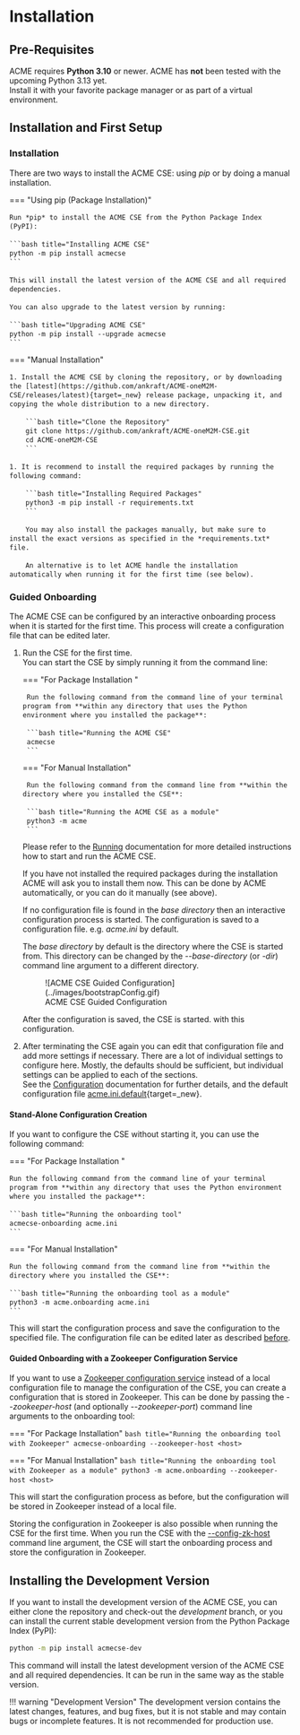 # Installation

## Pre-Requisites

ACME requires **Python 3.10** or newer. ACME has **not** been tested with the upcoming Python 3.13 yet.  
Install it with your favorite package manager or as part of a virtual environment.

## Installation and First Setup

### Installation

There are two ways to install the ACME CSE: using *pip* or by doing a manual installation.

=== "Using pip (Package Installation)"

	Run *pip* to install the ACME CSE from the Python Package Index (PyPI):

	```bash title="Installing ACME CSE"
	python -m pip install acmecse
	```

	This will install the latest version of the ACME CSE and all required dependencies. 

	You can also upgrade to the latest version by running:

	```bash title="Upgrading ACME CSE"
	python -m pip install --upgrade acmecse
	```

=== "Manual Installation"

	1. Install the ACME CSE by cloning the repository, or by downloading the [latest](https://github.com/ankraft/ACME-oneM2M-CSE/releases/latest){target=_new} release package, unpacking it, and copying the whole distribution to a new directory.  

		```bash title="Clone the Repository"
		git clone https://github.com/ankraft/ACME-oneM2M-CSE.git
		cd ACME-oneM2M-CSE
		```

	1. It is recommend to install the required packages by running the following command:

		```bash title="Installing Required Packages"
		python3 -m pip install -r requirements.txt
		```

		You may also install the packages manually, but make sure to install the exact versions as specified in the *requirements.txt* file.

		An alternative is to let ACME handle the installation automatically when running it for the first time (see below).


### Guided Onboarding

The ACME CSE can be configured by an interactive onboarding process when it is started for the first time. This process will create a configuration file that can be edited later.

1. Run the CSE for the first time.  
You can start the CSE by simply running it from the command line:

	=== "For Package Installation "

		Run the following command from the command line of your terminal program from **within any directory that uses the Python environment where you installed the package**:

		```bash title="Running the ACME CSE"
		acmecse
		```

	=== "For Manual Installation"

		Run the following command from the command line from **within the directory where you installed the CSE**:

		```bash title="Running the ACME CSE as a module"
		python3 -m acme
		```

	Please refer to the [Running](Running.md) documentation for more detailed instructions how to start and run the ACME CSE.

    If you have not installed the required packages during the installation ACME will ask you to install them now. This can be done by ACME automatically, or you can do it manually (see above).

	If no configuration file is found in the *base directory* then an interactive configuration process is started. The configuration is saved to a configuration file. e.g. *acme.ini* by default. 

	The *base directory* by default is the directory where the CSE is started from. This directory can be changed by the *--base-directory* (or *-dir*) command line argument to a different directory. 

	<figure>
	![ACME CSE Guided Configuration](../images/bootstrapConfig.gif)
	<figcaption>ACME CSE Guided Configuration</figcaption>
	</figure>

	After the configuration is saved, the CSE is started. with this configuration.

1.  <a id="guided-onboarding-2"></a>After terminating the CSE again you can edit that configuration file and add more settings if necessary.
	There are a lot of individual settings to configure here. Mostly, the defaults should be sufficient, but individual settings can be applied to each of the sections.  
	See the [Configuration](../setup/Configuration-introduction.md) documentation for further details, and the default configuration file [acme.ini.default](https://github.com/ankraft/ACME-oneM2M-CSE/blob/master/acme/init/acme.ini.default){target=_new}.


#### Stand-Alone Configuration Creation

If you want to configure the CSE without starting it, you can use the following command:

=== "For Package Installation "

	Run the following command from the command line of your terminal program from **within any directory that uses the Python environment where you installed the package**:

	```bash title="Running the onboarding tool"
	acmecse-onboarding acme.ini
	```

=== "For Manual Installation"

	Run the following command from the command line from **within the directory where you installed the CSE**:

	```bash title="Running the onboarding tool as a module"
	python3 -m acme.onboarding acme.ini
	```


This will start the configuration process and save the configuration to the specified file. The configuration file can be edited later as described [before](#guided-onboarding-2).


#### Guided Onboarding with a Zookeeper Configuration Service

If you want to use a [Zookeeper configuration service](../setup/Configuration-introduction.md#using-apache-zookeeper-for-configuration) instead of a local configuration file to manage the configuration of the CSE, you can create a configuration that is stored in Zookeeper. This can be done by passing the *--zookeeper-host* (and optionally *--zookeeper-port*) command line arguments to the onboarding tool:

=== "For Package Installation"
	```bash title="Running the onboarding tool with Zookeeper"
	acmecse-onboarding --zookeeper-host <host>
	```

=== "For Manual Installation"
	```bash title="Running the onboarding tool with Zookeeper as a module"
	python3 -m acme.onboarding --zookeeper-host <host>
	```

This will start the configuration process as before, but the configuration will be stored in Zookeeper instead of a local file.

Storing the configuration in Zookeeper is also possible when running the CSE for the first time. When you run the CSE with the [--config-zk-host](../setup/Running.md#command-line-arguments) command line argument, the CSE will start the onboarding process and store the configuration in Zookeeper.


## Installing the Development Version

If you want to install the development version of the ACME CSE, you can either clone the repository and check-out the *development* branch, or you can install the current stable development version from the Python Package Index (PyPI): 

```bash title="Installing the ACME CSE Development Version"
python -m pip install acmecse-dev
```

This command will install the latest development version of the ACME CSE and all required dependencies. It can be run in the same way as the stable version.

!!! warning "Development Version"
	The development version contains the latest changes, features, and bug fixes, but it is not stable and may contain bugs or incomplete features. It is not recommended for production use.
